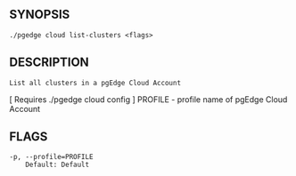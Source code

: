 ## SYNOPSIS
    ./pgedge cloud list-clusters <flags>
 
## DESCRIPTION
    List all clusters in a pgEdge Cloud Account
[ Requires ./pgedge cloud config ]
  PROFILE - profile name of pgEdge Cloud Account
 
## FLAGS
    -p, --profile=PROFILE
        Default: Default
